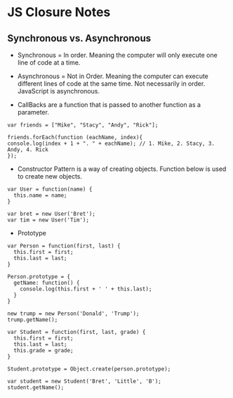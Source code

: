 # JS Closure Notes

##  Synchronous vs. Asynchronous
* Synchronous = In order. Meaning the computer will only execute one line of code at a time.
* Asynchronous = Not in Order. Meaning the computer can execute different lines of code at the same time. Not necessarily in order. JavaScript is asynchronous.

*  CallBacks are a function that is passed to another function as a parameter.
```
var friends = ["Mike", "Stacy", "Andy", "Rick"];
​
friends.forEach(function (eachName, index){
console.log(index + 1 + ". " + eachName); // 1. Mike, 2. Stacy, 3. Andy, 4. Rick​
});
```
* Constructor Pattern is a way of creating objects. Function below is used to create new objects.
```
var User = function(name) {
  this.name = name;
}

var bret = new User('Bret');
var tim = new User('Tim');
```
* Prototype
```
var Person = function(first, last) {
  this.first = first;
  this.last = last;
}

Person.prototype = {
  getName: function() {
    console.log(this.first + ' ' + this.last);
  }
}

new trump = new Person('Donald', 'Trump');
trump.getName();

var Student = function(first, last, grade) {
  this.first = first;
  this.last = last;
  this.grade = grade;
}

Student.prototype = Object.create(person.prototype);

var student = new Student('Bret', 'Little', 'B');
student.getName();
```
